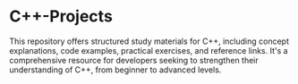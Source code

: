 # C++-Projects
This repository offers structured study materials for C++, including concept explanations, code examples, practical exercises, and reference links. It's a comprehensive resource for developers seeking to strengthen their understanding of C++, from beginner to advanced levels.
